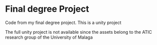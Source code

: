 # Final degree Project
Code from my final degree project. This is a unity project

The full unity project is not available since the assets belong to the ATIC research group of the University of Malaga

